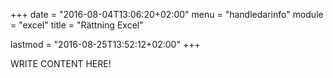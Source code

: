 +++
date = "2016-08-04T13:06:20+02:00"
menu = "handledarinfo"
module = "excel"
title = "Rättning Excel"

lastmod = "2016-08-25T13:52:12+02:00"
+++

WRITE CONTENT HERE!
